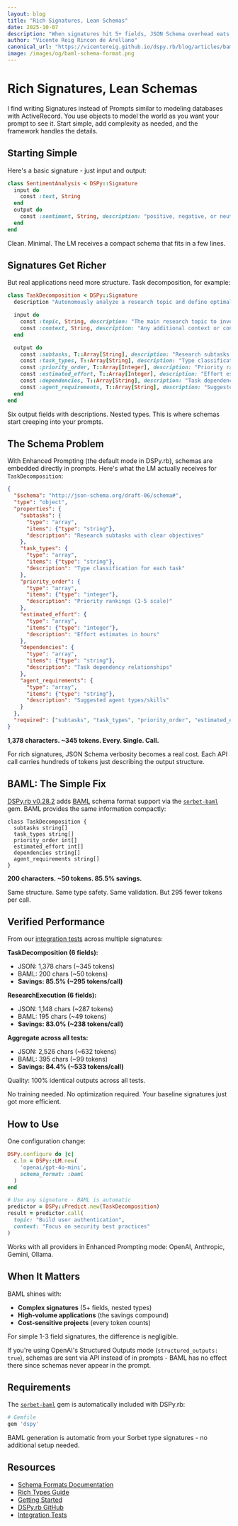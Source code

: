 ```yaml
---
layout: blog
title: "Rich Signatures, Lean Schemas"
date: 2025-10-07
description: "When signatures hit 5+ fields, JSON Schema overhead eats hundreds of tokens per call. BAML keeps them compact—no retraining needed."
author: "Vicente Reig Rincon de Arellano"
canonical_url: "https://vicentereig.github.io/dspy.rb/blog/articles/baml-schema-format/"
image: /images/og/baml-schema-format.png
---
```


# Rich Signatures, Lean Schemas

I find writing Signatures instead of Prompts similar to modeling databases with ActiveRecord. You use objects to model the world as you want your prompt to see it. Start simple, add complexity as needed, and the framework handles the details.

## Starting Simple

Here's a basic signature - just input and output:

```ruby
class SentimentAnalysis < DSPy::Signature
  input do
    const :text, String
  end
  output do
    const :sentiment, String, description: "positive, negative, or neutral"
  end
end
```

Clean. Minimal. The LM receives a compact schema that fits in a few lines.

## Signatures Get Richer

But real applications need more structure. Task decomposition, for example:

```ruby
class TaskDecomposition < DSPy::Signature
  description "Autonomously analyze a research topic and define optimal subtasks"

  input do
    const :topic, String, description: "The main research topic to investigate"
    const :context, String, description: "Any additional context or constraints"
  end

  output do
    const :subtasks, T::Array[String], description: "Research subtasks with clear objectives"
    const :task_types, T::Array[String], description: "Type classification for each task"
    const :priority_order, T::Array[Integer], description: "Priority rankings (1-5 scale)"
    const :estimated_effort, T::Array[Integer], description: "Effort estimates in hours"
    const :dependencies, T::Array[String], description: "Task dependency relationships"
    const :agent_requirements, T::Array[String], description: "Suggested agent types/skills"
  end
end
```

Six output fields with descriptions. Nested types. This is where schemas start creeping into your prompts.

## The Schema Problem

With Enhanced Prompting (the default mode in DSPy.rb), schemas are embedded directly in prompts. Here's what the LM actually receives for `TaskDecomposition`:

```json
{
  "$schema": "http://json-schema.org/draft-06/schema#",
  "type": "object",
  "properties": {
    "subtasks": {
      "type": "array",
      "items": {"type": "string"},
      "description": "Research subtasks with clear objectives"
    },
    "task_types": {
      "type": "array",
      "items": {"type": "string"},
      "description": "Type classification for each task"
    },
    "priority_order": {
      "type": "array",
      "items": {"type": "integer"},
      "description": "Priority rankings (1-5 scale)"
    },
    "estimated_effort": {
      "type": "array",
      "items": {"type": "integer"},
      "description": "Effort estimates in hours"
    },
    "dependencies": {
      "type": "array",
      "items": {"type": "string"},
      "description": "Task dependency relationships"
    },
    "agent_requirements": {
      "type": "array",
      "items": {"type": "string"},
      "description": "Suggested agent types/skills"
    }
  },
  "required": ["subtasks", "task_types", "priority_order", "estimated_effort", "dependencies", "agent_requirements"]
}
```

**1,378 characters. ~345 tokens. Every. Single. Call.**

For rich signatures, JSON Schema verbosity becomes a real cost. Each API call carries hundreds of tokens just describing the output structure.

## BAML: The Simple Fix

[DSPy.rb v0.28.2](https://github.com/vicentereig/dspy.rb) adds [BAML](https://github.com/vicentereig/sorbet-baml) schema format support via the [`sorbet-baml`](https://github.com/vicentereig/sorbet-baml) gem. BAML provides the same information compactly:

```baml
class TaskDecomposition {
  subtasks string[]
  task_types string[]
  priority_order int[]
  estimated_effort int[]
  dependencies string[]
  agent_requirements string[]
}
```

**200 characters. ~50 tokens. 85.5% savings.**

Same structure. Same type safety. Same validation. But 295 fewer tokens per call.

## Verified Performance

From our [integration tests](https://github.com/vicentereig/dspy.rb/blob/main/spec/integration/baml_schema_format_spec.rb) across multiple signatures:

**TaskDecomposition (6 fields):**
- JSON: 1,378 chars (~345 tokens)
- BAML: 200 chars (~50 tokens)
- **Savings: 85.5% (~295 tokens/call)**

**ResearchExecution (6 fields):**
- JSON: 1,148 chars (~287 tokens)
- BAML: 195 chars (~49 tokens)
- **Savings: 83.0% (~238 tokens/call)**

**Aggregate across all tests:**
- JSON: 2,526 chars (~632 tokens)
- BAML: 395 chars (~99 tokens)
- **Savings: 84.4% (~533 tokens/call)**

Quality: 100% identical outputs across all tests.

No training needed. No optimization required. Your baseline signatures just got more efficient.

## How to Use

One configuration change:

```ruby
DSPy.configure do |c|
  c.lm = DSPy::LM.new(
    'openai/gpt-4o-mini',
    schema_format: :baml
  )
end

# Use any signature - BAML is automatic
predictor = DSPy::Predict.new(TaskDecomposition)
result = predictor.call(
  topic: "Build user authentication",
  context: "Focus on security best practices"
)
```

Works with all providers in Enhanced Prompting mode: OpenAI, Anthropic, Gemini, Ollama.

## When It Matters

BAML shines with:
- **Complex signatures** (5+ fields, nested types)
- **High-volume applications** (the savings compound)
- **Cost-sensitive projects** (every token counts)

For simple 1-3 field signatures, the difference is negligible.

If you're using OpenAI's Structured Outputs mode (`structured_outputs: true`), schemas are sent via API instead of in prompts - BAML has no effect there since schemas never appear in the prompt.

## Requirements

The [`sorbet-baml`](https://github.com/vicentereig/sorbet-baml) gem is automatically included with DSPy.rb:

```ruby
# Gemfile
gem 'dspy'
```

BAML generation is automatic from your Sorbet type signatures - no additional setup needed.

## Resources

- [Schema Formats Documentation](https://vicentereig.github.io/dspy.rb/core-concepts/signatures/#schema-formats)
- [Rich Types Guide](https://vicentereig.github.io/dspy.rb/advanced/complex-types/#schema-format-options)
- [Getting Started](https://vicentereig.github.io/dspy.rb/getting-started/quick-start/)
- [DSPy.rb GitHub](https://github.com/vicentereig/dspy.rb)
- [Integration Tests](https://github.com/vicentereig/dspy.rb/blob/main/spec/integration/baml_schema_format_spec.rb)
